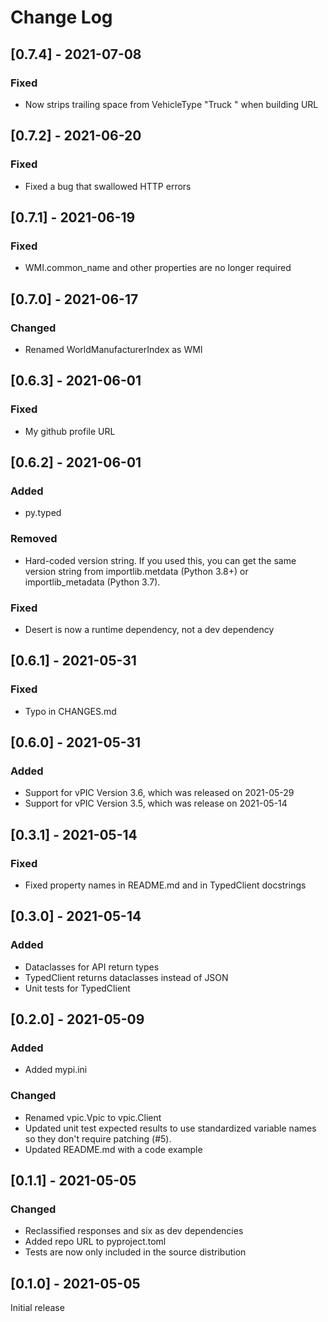 # Change Log

## [0.7.4] - 2021-07-08

### Fixed
- Now strips trailing space from VehicleType "Truck " when building URL

## [0.7.2] - 2021-06-20

### Fixed
- Fixed a bug that swallowed HTTP errors

## [0.7.1] - 2021-06-19

### Fixed
- WMI.common_name and other properties are no longer required

## [0.7.0] - 2021-06-17

### Changed
- Renamed WorldManufacturerIndex as WMI

## [0.6.3] - 2021-06-01

### Fixed
- My github profile URL

## [0.6.2] - 2021-06-01

### Added
- py.typed

### Removed
- Hard-coded version string. If you used this, you can get the same version string from importlib.metdata (Python 3.8+) or importlib_metadata (Python 3.7).

### Fixed
- Desert is now a runtime dependency, not a dev dependency

## [0.6.1] - 2021-05-31

### Fixed
- Typo in CHANGES.md

## [0.6.0] - 2021-05-31

### Added
- Support for vPIC Version 3.6, which was released on 2021-05-29
- Support for vPIC Version 3.5, which was release on 2021-05-14

## [0.3.1] - 2021-05-14

### Fixed
- Fixed property names in README.md and in TypedClient docstrings

## [0.3.0] - 2021-05-14

### Added
- Dataclasses for API return types
- TypedClient returns dataclasses instead of JSON
- Unit tests for TypedClient

## [0.2.0] - 2021-05-09

### Added
- Added mypi.ini

### Changed
- Renamed vpic.Vpic to vpic.Client
- Updated unit test expected results to use standardized variable names so they don't require patching (#5).
- Updated README.md with a code example

## [0.1.1] - 2021-05-05

### Changed
- Reclassified responses and six as dev dependencies
- Added repo URL to pyproject.toml
- Tests are now only included in the source distribution

## [0.1.0] - 2021-05-05

Initial release